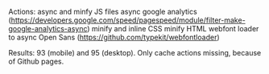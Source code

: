 Actions: 
async and minfy JS files
async google analytics (https://developers.google.com/speed/pagespeed/module/filter-make-google-analytics-async)
minify and inline CSS
minify HTML
webfont loader to async Open Sans (https://github.com/typekit/webfontloader)

Results: 93 (mobile) and 95 (desktop). Only cache actions missing, because of Github pages.
